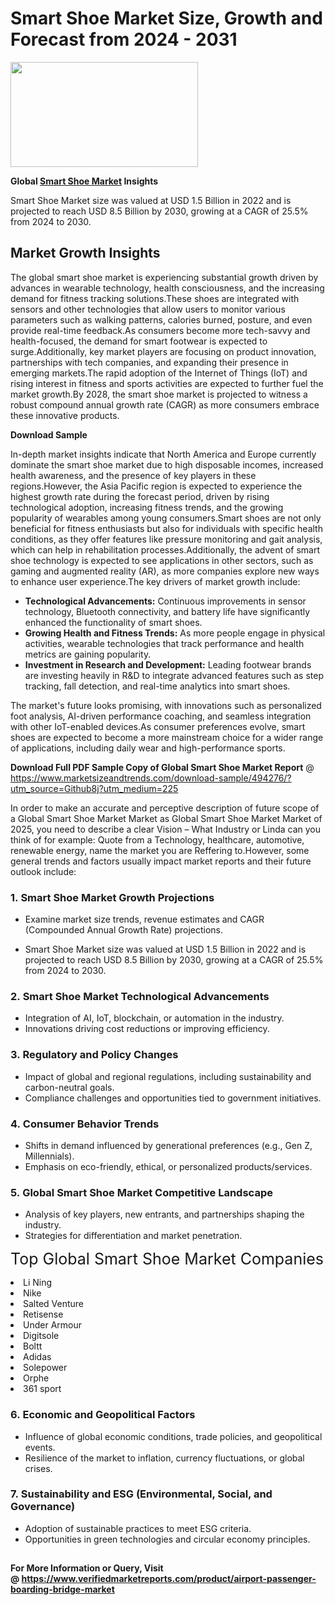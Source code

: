 <H1>Smart Shoe Market Size, Growth and Forecast from 2024 - 2031</H1><img class="aligncenter size-medium wp-image-584254" src="https://thirdeyenews.in/wp-content/uploads/2024/09/Global-Market-Research-300x168.jpeg" alt="" width="300" height="168" /><p><strong>Global&nbsp;<a href="https://www.marketsizeandtrends.com/download-sample/494276/?utm_source=Github8j?utm_medium=225">Smart Shoe Market</a> Insights</strong></p><p>Smart Shoe Market size was valued at USD 1.5 Billion in 2022 and is projected to reach USD 8.5 Billion by 2030, growing at a CAGR of 25.5% from 2024 to 2030.</p><p><h2>Market Growth Insights</h2> <p>The global smart shoe market is experiencing substantial growth driven by advances in wearable technology, health consciousness, and the increasing demand for fitness tracking solutions.These shoes are integrated with sensors and other technologies that allow users to monitor various parameters such as walking patterns, calories burned, posture, and even provide real-time feedback.As consumers become more tech-savvy and health-focused, the demand for smart footwear is expected to surge.Additionally, key market players are focusing on product innovation, partnerships with tech companies, and expanding their presence in emerging markets.The rapid adoption of the Internet of Things (IoT) and rising interest in fitness and sports activities are expected to further fuel the market growth.By 2028, the smart shoe market is projected to witness a robust compound annual growth rate (CAGR) as more consumers embrace these innovative products.</p> <p><strong>Download Sample</strong></p> <p>In-depth market insights indicate that North America and Europe currently dominate the smart shoe market due to high disposable incomes, increased health awareness, and the presence of key players in these regions.However, the Asia Pacific region is expected to experience the highest growth rate during the forecast period, driven by rising technological adoption, increasing fitness trends, and the growing popularity of wearables among young consumers.Smart shoes are not only beneficial for fitness enthusiasts but also for individuals with specific health conditions, as they offer features like pressure monitoring and gait analysis, which can help in rehabilitation processes.Additionally, the advent of smart shoe technology is expected to see applications in other sectors, such as gaming and augmented reality (AR), as more companies explore new ways to enhance user experience.The key drivers of market growth include: <ul> <li><strong>Technological Advancements:</strong> Continuous improvements in sensor technology, Bluetooth connectivity, and battery life have significantly enhanced the functionality of smart shoes.</li> <li><strong>Growing Health and Fitness Trends:</strong> As more people engage in physical activities, wearable technologies that track performance and health metrics are gaining popularity.</li> <li><strong>Investment in Research and Development:</strong> Leading footwear brands are investing heavily in R&D to integrate advanced features such as step tracking, fall detection, and real-time analytics into smart shoes.</li> </ul> <p>The market's future looks promising, with innovations such as personalized foot analysis, AI-driven performance coaching, and seamless integration with other IoT-enabled devices.As consumer preferences evolve, smart shoes are expected to become a more mainstream choice for a wider range of applications, including daily wear and high-performance sports.</p> <p><span class=""><strong>Download Full PDF Sample Copy of Global Smart Shoe Market Report</strong> @ <a href="https://www.marketsizeandtrends.com/download-sample/494276/?utm_source=Github8j?utm_medium=225" target="_blank">https://www.marketsizeandtrends.com/download-sample/494276/?utm_source=Github8j?utm_medium=225</a></span></p><p>In order to make an accurate and perceptive description of future scope of a Global&nbsp;Smart Shoe Market Market as Global&nbsp;Smart Shoe Market Market of 2025, you need to describe a clear Vision &ndash; What Industry or Linda can you think of for example: Quote from a Technology, healthcare, automotive, renewable energy, name the market you are Reffering to.However, some general trends and factors usually impact market reports and their future outlook include:</p><h3>1.&nbsp;<strong>Smart Shoe Market Growth Projections</strong></h3><ul><li>Examine market size trends, revenue estimates and CAGR (Compounded Annual Growth Rate) projections.</li><li><p>Smart Shoe Market size was valued at USD 1.5 Billion in 2022 and is projected to reach USD 8.5 Billion by 2030, growing at a CAGR of 25.5% from 2024 to 2030.</p></li></ul><h3>2.&nbsp;<strong>Smart Shoe Market Technological Advancements</strong></h3><ul><li>Integration of AI, IoT, blockchain, or automation in the industry.</li><li>Innovations driving cost reductions or improving efficiency.</li></ul><h3>3.&nbsp;<strong>Regulatory and Policy Changes</strong></h3><ul><li>Impact of global and regional regulations, including sustainability and carbon-neutral goals.</li><li>Compliance challenges and opportunities tied to government initiatives.</li></ul><h3>4.&nbsp;<strong>Consumer Behavior Trends</strong></h3><ul><li>Shifts in demand influenced by generational preferences (e.g., Gen Z, Millennials).</li><li>Emphasis on eco-friendly, ethical, or personalized products/services.</li></ul><h3>5.&nbsp;<strong>Global Smart Shoe Market Competitive Landscape</strong></h3><ul><li>Analysis of key players, new entrants, and partnerships shaping the industry.</li><li>Strategies for differentiation and market penetration.</li></ul><p data-pm-slice="1 1 []"><span style="color: inherit; font-family: inherit; font-size: 25px;">Top Global Smart Shoe Market Companies</span></p><div class="" data-test-id=""><p><li>Li Ning</li><li> Nike</li><li> Salted Venture</li><li> Retisense</li><li> Under Armour</li><li> Digitsole</li><li> Boltt</li><li> Adidas</li><li> Solepower</li><li> Orphe</li><li> 361 sport</li></p></div><h3>6.&nbsp;<strong>Economic and Geopolitical Factors</strong></h3><ul><li>Influence of global economic conditions, trade policies, and geopolitical events.</li><li>Resilience of the market to inflation, currency fluctuations, or global crises.</li></ul><h3>7.&nbsp;<strong>Sustainability and ESG (Environmental, Social, and Governance)</strong></h3><ul><li>Adoption of sustainable practices to meet ESG criteria.</li><li>Opportunities in green technologies and circular economy principles.</li></ul><h2><strong style="font-size: 14px;">For More Information or Query, Visit @&nbsp;</strong><a style="background-color: #ffffff; font-size: 14px;" href="https://www.marketsizeandtrends.com/report/smart-shoe-market/" target="_blank">https://www.verifiedmarketreports.com/product/airport-passenger-boarding-bridge-market</a></h2>
